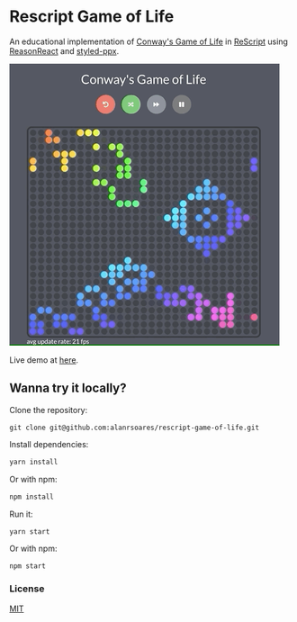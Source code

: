 # Rescript Game of Life

An educational implementation of [Conway's Game of Life](https://en.wikipedia.org/wiki/Conway%27s_Game_of_Life) in [ReScript](https://rescript-lang.org/) using [ReasonReact](https://reasonml.github.io/reason-react/) and [styled-ppx](https://github.com/davesnx/styled-ppx).

[![demo](./conways-game-of-life.gif)](https://alanrsoares.github.io/reason-game-of-life)

Live demo at [here](https://alanrsoares.github.io/reason-game-of-life).

## Wanna try it locally?

Clone the repository:

```
git clone git@github.com:alanrsoares/rescript-game-of-life.git
```

Install dependencies:

```bash
yarn install
```

Or with npm:

```bash
npm install
```

Run it:

```
yarn start
```

Or with npm:

```bash
npm start
```

### License

[MIT](/LICENSE)
